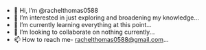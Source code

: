 - 👋 Hi, I’m @rachelthomas0588
- 👀 I’m interested in just exploring and broadening my knowledge...
- 🌱 I’m currently learning everything at this point...
- 💞️ I’m looking to collaborate on nothing currently...
- 📫 How to reach me- rachelthomas0588@gmail.com...

<!---
rachelthomas0588/rachelthomas0588 is a ✨ special ✨ repository because its `README.md` (this file) appears on your GitHub profile.
You can click the Preview link to take a look at your changes.
--->
